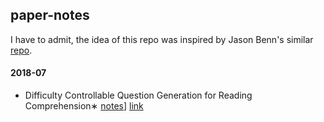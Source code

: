 ## paper-notes

I have to admit, the idea of this repo was inspired by Jason Benn's similar [repo](https://github.com/JasonBenn/deep-learning-paper-notes/).

#### 2018-07

* Difficulty Controllable Question Generation for Reading Comprehension∗ [notes](papers/dc-question-generation.md)] [link](https://arxiv.org/abs/1807.03586)



